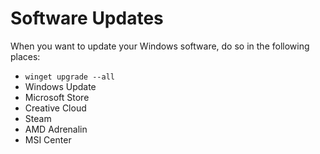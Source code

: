 # Software Updates
When you want to update your Windows software, do so in the following places:

- `winget upgrade --all`
- Windows Update
- Microsoft Store
- Creative Cloud
- Steam
- AMD Adrenalin
- MSI Center